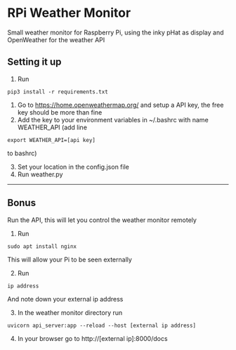 # RPi Weather Monitor
Small weather monitor for Raspberry Pi, using the inky pHat as display and OpenWeather for the weather API

## Setting it up
1) Run 
~~~~
pip3 install -r requirements.txt
~~~~
1) Go to https://home.openweathermap.org/ and setup a API key, the free key should be more than fine
2) Add the key to your environment variables in ~/.bashrc with name WEATHER_API (add line 
~~~~
export WEATHER_API=[api key]
~~~~
to bashrc)

3) Set your location in the config.json file
4) Run weather.py
---
## Bonus
Run the API, this will let you control the weather monitor remotely
1) Run 
~~~~
sudo apt install nginx
~~~~
This will allow your Pi to be seen externally

2) Run 
~~~~
ip address
~~~~
And note down your external ip address

3) In the weather monitor directory run
~~~~
uvicorn api_server:app --reload --host [external ip address]
~~~~

4) In your browser go to http://[external ip]:8000/docs

